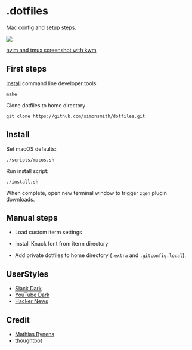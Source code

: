 # .dotfiles

Mac config and setup steps.

![](https://cl.ly/i2K2/Screen%20Shot%202016-11-07%20at%2020.14.06.png)

[nvim and tmux screenshot with kwm](https://cl.ly/hgAq)

## First steps

[Install](http://osxdaily.com/2014/02/12/install-command-line-tools-mac-os-x/) command line developer tools:

```
make
```

Clone dotfiles to home directory

```
git clone https://github.com/simonsmith/dotfiles.git
```

## Install

Set macOS defaults:

```
./scripts/macos.sh
```

Run install script:

```
./install.sh
```

When complete, open new terminal window to trigger `zgen` plugin downloads.

## Manual steps

* Load custom iterm settings

* Install Knack font from iterm directory

* Add private dotfiles to home directory (`.extra` and `.gitconfig.local`).

## UserStyles

* [Slack Dark](https://userstyles.org/styles/117475/slack-night-mode-black)
* [YouTube Dark](https://userstyles.org/styles/117673/darktube)
* [Hacker News](https://github.com/oskarkrawczyk/hackernews-userstyles)

## Credit

* [Mathias Bynens](https://github.com/mathiasbynens/dotfiles/)
* [thoughtbot](https://github.com/thoughtbot/laptop)

